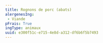 ```yaml
---
title: Rognons de porc (abats)
alergenesIng:
 - Viande
pFrais: True
ingType: animaux
uuid: e300f51c-e715-4e8d-a312-df6b6f5b7493
---
```

